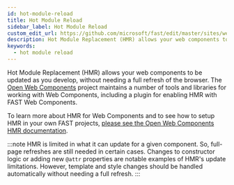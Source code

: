 ```yaml
---
id: hot-module-reload
title: Hot Module Reload
sidebar_label: Hot Module Reload
custom_edit_url: https://github.com/microsoft/fast/edit/master/sites/website/versioned_docs/version-legacy/tools/hot-module-reload.md
description: Hot Module Replacement (HMR) allows your web components to be updated as you develop, without needing a full refresh of the browser.
keywords:
  - hot module reload
---
```


Hot Module Replacement (HMR) allows your web components to be updated as you develop, without needing a full refresh of the browser. The [Open Web Components](https://open-wc.org/) project maintains a number of tools and libraries for working with Web Components, including a plugin for enabling HMR with FAST Web Components.

To learn more about HMR for Web Components and to see how to setup HMR in your own FAST projects, [please see the Open Web Components HMR documentation](https://open-wc.org/docs/development/hot-module-replacement/).

:::note
HMR is limited in what it can update for a given component. So, full-page refreshes are still needed in certain cases. Changes to constructor logic or adding new `@attr` properties are notable examples of HMR's update limitations. However, template and style changes should be handled automatically without needing a full refresh.
:::